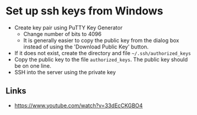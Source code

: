 # Set up ssh keys from Windows

* Create key pair using PuTTY Key Generator
  * Change number of bits to 4096
  * It is generally easier to copy the public key from the dialog box instead of using the 'Download Public Key' button.
* If it does not exist, create the directory and file `~/.ssh/authorized_keys`
* Copy the public key to the file `authorized_keys`. The public key should be on one line.
* SSH into the server using the private key

## Links
* https://www.youtube.com/watch?v=33dEcCKGBO4